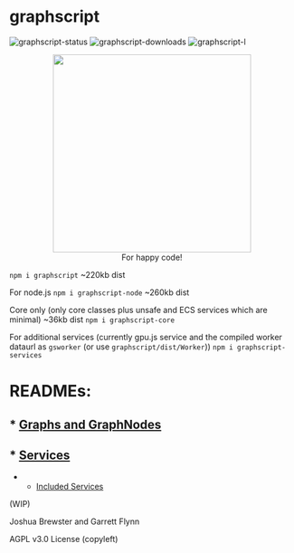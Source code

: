 
# graphscript

![graphscript-status](https://img.shields.io/npm/v/graphscript.svg) 
![graphscript-downloads](https://img.shields.io/npm/dt/graphscript.svg)
![graphscript-l](https://img.shields.io/npm/l/graphscript)

<p align="center">
<img src="https://github.com/brainsatplay/graphscript/blob/master/gs_logo_min.png"  width=350px height=350px><br>
For happy code!
</p>


`npm i graphscript` ~220kb dist

For node.js
`npm i graphscript-node` ~260kb dist

Core only (only core classes plus unsafe and ECS services which are minimal) ~36kb dist
`npm i graphscript-core`

For additional services (currently gpu.js service and the compiled worker dataurl as `gsworker` (or use `graphscript/dist/Worker`))
`npm i graphscript-services`

# READMEs:

## * [Graphs and GraphNodes](https://github.com/brainsatplay/graphscript/blob/master/docs/Graph.md)
## * [Services](https://github.com/brainsatplay/graphscript/blob/master/docs/Service.md)
   * * [Included Services](https://github.com/brainsatplay/graphscript/blob/master/docs/Service.md#included-services)

(WIP)

Joshua Brewster and Garrett Flynn

AGPL v3.0 License (copyleft)
